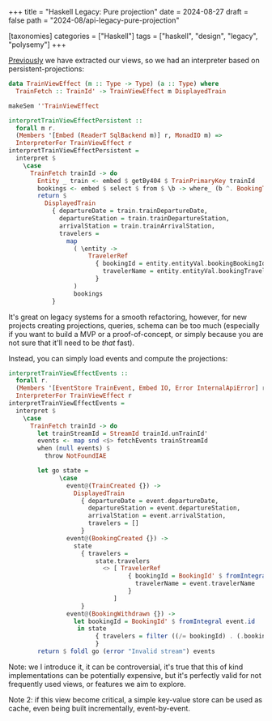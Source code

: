 +++
title = "Haskell Legacy: Pure projection"
date = 2024-08-27
draft = false
path = "2024-08/api-legacy-pure-projection"

[taxonomies]
categories = ["Haskell"]
tags = ["haskell", "design", "legacy", "polysemy"]
+++

[Previously](@/blog/2024-08-20_api-legacy-cqrs.md) we have extracted our views, so
we had an interpreter based on persistent-projections:

```haskell
data TrainViewEffect (m :: Type -> Type) (a :: Type) where
  TrainFetch :: TrainId' -> TrainViewEffect m DisplayedTrain

makeSem ''TrainViewEffect

interpretTrainViewEffectPersistent ::
  forall m r.
  (Members '[Embed (ReaderT SqlBackend m)] r, MonadIO m) =>
  InterpreterFor TrainViewEffect r
interpretTrainViewEffectPersistent =
  interpret $
    \case
      TrainFetch trainId -> do
        Entity _ train <- embed $ getBy404 $ TrainPrimaryKey trainId
        bookings <- embed $ select $ from $ \b -> where_ (b ^. BookingTrainId ==. val (TrainKey trainId)) $> b
        return $
          DisplayedTrain
            { departureDate = train.trainDepartureDate,
              departureStation = train.trainDepartureStation,
              arrivalStation = train.trainArrivalStation,
              travelers =
                map
                  ( \entity ->
                      TravelerRef
                        { bookingId = entity.entityVal.bookingBookingId,
                          travelerName = entity.entityVal.bookingTravelerName
                        }
                  )
                  bookings
            }
```

It's great on legacy systems for a smooth refactoring, however, for new projects
creating projections, queries, schema can be too much (especially if you want to
build a MVP or a proof-of-concept, or simply because you are not sure that it'll
need to be *that* fast).

Instead, you can simply load events and compute the projections:

```haskell
interpretTrainViewEffectEvents ::
  forall r.
  (Members '[EventStore TrainEvent, Embed IO, Error InternalApiError] r) =>
  InterpreterFor TrainViewEffect r
interpretTrainViewEffectEvents =
  interpret $
    \case
      TrainFetch trainId -> do
        let trainStreamId = StreamId trainId.unTrainId'
        events <- map snd <$> fetchEvents trainStreamId
        when (null events) $
          throw NotFoundIAE

        let go state =
              \case
                event@(TrainCreated {}) ->
                  DisplayedTrain
                    { departureDate = event.departureDate,
                      departureStation = event.departureStation,
                      arrivalStation = event.arrivalStation,
                      travelers = []
                    }
                event@(BookingCreated {}) ->
                  state
                    { travelers =
                        state.travelers
                          <> [ TravelerRef
                                 { bookingId = BookingId' $ fromIntegral event.id,
                                   travelerName = event.travelerName
                                 }
                             ]
                    }
                event@(BookingWithdrawn {}) ->
                  let bookingId = BookingId' $ fromIntegral event.id
                   in state
                        { travelers = filter ((/= bookingId) . (.bookingId)) state.travelers
                        }
        return $ foldl go (error "Invalid stream") events
```

Note: we I introduce it, it can be controversial, it's true that this of kind
implementations can be potentially expensive, but it's perfectly valid for not
frequently used views, or features we aim to explore.

Note 2: if this view become critical, a simple key-value store can be used as
cache, even being built incrementally, event-by-event.
